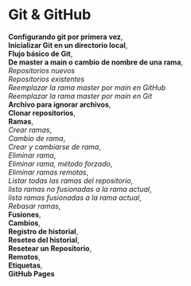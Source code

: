 # Git & GitHub
**Configurando git por primera vez**,  
**Inicializar Git en un directorio local**,  
**Flujo básico de Git**,  
**De master a main o cambio de nombre de una rama**,  
_Repositorios nuevos_  
_Repositorios existentes_  
_Reemplazar la rama master por main en GitHub_  
_Reemplazar la rama master por main en Git_  
**Archivo para ignorar archivos**,  
**Clonar repositorios**,  
**Ramas**,  
_Crear ramas_,  
_Cambio de rama_,  
_Crear y cambiarse de rama_,  
_Eliminar rama_,  
_Eliminar rama, método forzado_,  
_Eliminar ramas remotas_,  
_Listar todas las ramas del repositorio_,  
_lista ramas no fusionadas a la rama actual_,  
_lista ramas fusionadas a la rama actual_,  
_Rebasar ramas_,  
**Fusiones**,  
**Cambios**,  
**Registro de historial**,  
**Reseteo del historial**,  
**Resetear un Repositorio**,  
**Remotos**,  
**Etiquetas**,  
**GitHub Pages**
